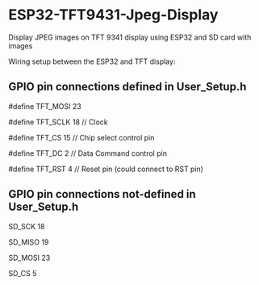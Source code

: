 # ESP32-TFT9431-Jpeg-Display
Display JPEG images on TFT 9341 display using ESP32 and SD card with images

Wiring setup between the ESP32 and TFT display:

GPIO pin connections defined in User_Setup.h
--------------------------------------------
#define TFT_MOSI 23

#define TFT_SCLK 18  // Clock

#define TFT_CS   15  // Chip select control pin

#define TFT_DC    2  // Data Command control pin

#define TFT_RST   4  // Reset pin (could connect to RST pin)


GPIO pin connections not-defined in User_Setup.h
------------------------------------------------
SD_SCK      18

SD_MISO     19

SD_MOSI     23

SD_CS        5


